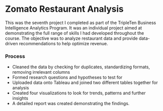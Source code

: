 # Zomato Restaurant Analysis
This was the seventh project I completed as part of the TripleTen Business Intelligence Analytics Program. It was an individual project aimed at demonstrating the full range of skills I had developed throughout the course. The objective was to analyze restaurant data and provide data-driven recommendations to help optimize revenue.

### Process
* Cleaned the data by checking for duplicates, standardizing formats, removing irrelevant columns
* Formed research questions and hypotheses to test for
* Uploaded data onto Tableau and joined two different tables together for analysis
* Created four visualizations to look for trends, patterns and further insights
* A detailed report was created demonstrating the findings.
